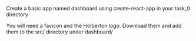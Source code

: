 Create a basic app named dashboard using create-react-app in your task_0 directory

You will need a favicon and the Holberton logo. Download them and add them to the src/ directory under dashboard/


